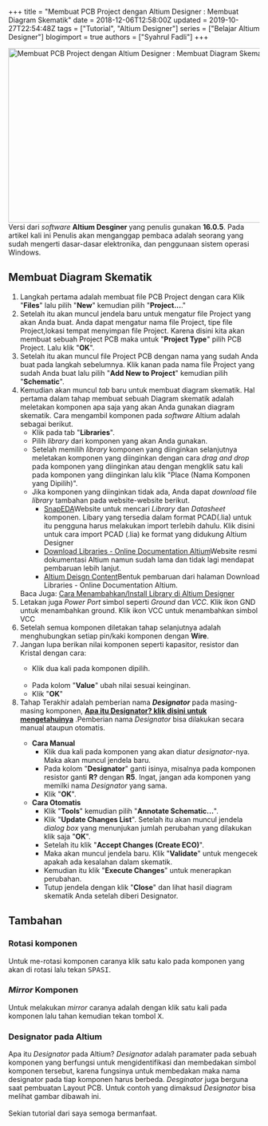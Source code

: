 +++
title = "Membuat PCB Project dengan Altium Designer : Membuat Diagram Skematik"
date = 2018-12-06T12:58:00Z
updated = 2019-10-27T22:54:48Z
tags = ["Tutorial", "Altium Designer"]
series = ["Belajar Altium Designer"]
blogimport = true 
authors = ["Syahrul Fadli"]
+++

 <div class="thumb-post"><noscript><img src="https://2.bp.blogspot.com/-N9kAmOPupbY/XCDZRK23g4I/AAAAAAAAAFo/0vpFbhHPoikH0H8NQ8jliDkYPASFn1oQACLcBGAs/s1600/Skematik.jpg" width="650" height="350" alt="Membuat PCB Project dengan Altium Designer : Membuat Diagram Skematik"/></noscript></div>  Versi dari <i>software </i><b>Altium Desginer </b> yang penulis gunakan <b>16.0.5</b>. Pada artikel kali ini Penulis akan menganggap pembaca adalah seorang yang sudah mengerti dasar-dasar elektronika, dan penggunaan sistem operasi Windows. <br /><h2>Membuat Diagram Skematik</h2><ol><li>Langkah pertama adalah membuat file PCB Project dengan cara Klik "<b>Files</b>" lalu pilih "<b>New</b>" kemudian pilih "<b>Project...</b>."<br /> <amp-img alt="Membuat Project (Klik untuk memperbesar)" height="768" layout="responsive" on="tap:lightbox1" role="button" src="https://1.bp.blogspot.com/-ynCeSRFWZgQ/XAPeM5dpLCI/AAAAAAAAAAQ/BUPcODm_juEY18RZCdyhvPN9iKogWEE1wCLcBGAs/s1600/2.jpg" tabindex="0" width="1366"></amp-img> </li><li>Setelah itu akan muncul jendela baru untuk mengatur file Project yang akan Anda buat. Anda dapat mengatur nama file Project, tipe file Project,lokasi tempat menyimpan file Project. Karena disini kita akan membuat sebuah Project PCB maka untuk "<b>Project Type</b>" pilih PCB Project. Lalu klik "<b>OK</b>".<br /> <amp-img alt="Menyiapkan Project PCB (Klik untuk memperbesar)" height="768" layout="responsive" on="tap:lightbox1" role="button" src="https://1.bp.blogspot.com/-JbFEj7Plg8o/XAPeNiGCyyI/AAAAAAAAAAY/tdTK5DaJiiA5IHEZYBc402UREUSns5kNgCLcBGAs/s1600/3.jpg" tabindex="0" width="1366"></amp-img></li><li>Setelah itu akan muncul file Project PCB dengan nama yang sudah Anda buat pada langkah sebelumnya. Klik kanan pada nama file Project yang sudah Anda buat lalu pilih "<b>Add New to Project</b>" kemudian pilih "<b>Schematic</b>".<br /> <amp-img alt="Membuat Diagram Skematik (Klik untuk memperbesar)" height="350" layout="responsive" on="tap:lightbox1" role="button" src="https://2.bp.blogspot.com/-upaeLYExgns/XAPeNtBGU1I/AAAAAAAAAAU/tQdCRUTT9qEYfZO5fcUDnGtK5vmBGnxTgCLcBGAs/s1600/5.jpg" tabindex="0" width="650"></amp-img> </li><li>Kemudian akan muncul <i>tab</i> baru untuk membuat diagram skematik. Hal pertama dalam tahap membuat sebuah Diagram skematik adalah meletakan komponen apa saja yang akan Anda gunakan diagram skematik. Cara mengambil komponen pada <i>software</i> Altium adalah sebagai berikut.<ul><li>Klik pada tab "<b>Libraries</b>". <br /> <amp-img alt="Klik Tab Libraries (Klik untuk memperbesar)" height="768" layout="responsive" lightbox src="https://4.bp.blogspot.com/-f-bbCjJqOkM/XAPeOZxqA0I/AAAAAAAAAAc/zeEXsEipgYsebGKG9XSsZsLvcGHr-7_XQCLcBGAs/s1600/6a.jpg" tabindex="0" width="1366"></amp-img></li><li>Pilih <i>library</i> dari komponen yang akan Anda gunakan.<br /> <amp-img alt="Pilih library komponen (Klik untuk memperbesar)" height="768" layout="responsive" lightbox  src="https://1.bp.blogspot.com/-8JcF_887xVY/XAPgMuhqMPI/AAAAAAAAABA/yjnvDHLN-7A4FIyEXTWBz5sdO0DqrQdhgCLcBGAs/s1600/7a.jpg" tabindex="0" width="1366"></amp-img></li><li>Setelah memilih <i>library</i> komponen yang diinginkan selanjutnya meletakan komponen yang diinginkan dengan cara <i>drag and drop</i> pada komponen yang diinginkan atau dengan mengklik satu kali pada komponen yang diinginkan lalu klik "Place (Nama Komponen yang Dipilih)".<br /> <amp-img alt="Meletakan Komponen (Klik untuk memperbesar)" height="768" layout="responsive" lightbox  src="https://1.bp.blogspot.com/-c6OZ5RdzEEM/XAPgM68Js9I/AAAAAAAAABE/ldYcutFo7VIU-MZ0COKftBcOYgK_hlmsACLcBGAs/s1600/9a.jpg" tabindex="0" width="1366"></amp-img></li><li>Jika komponen yang diinginkan tidak ada, Anda dapat <i>download</i> file <i>library</i> tambahan pada website-website berikut. <ul><li><a href="https://www.snapeda.com/" rel="nofollow" title="Download library altium">SnapEDA</a>Website untuk mencari <i>Library</i> dan <i>Datasheet</i> komponen. Libary yang tersedia dalam format PCAD(.lia) untuk itu pengguna harus melakukan import terlebih dahulu. Klik disini untuk cara import PCAD (.lia) ke format yang didukung Altium Designer </li><li><a href="https://techdocs.altium.com/display/ADOH/Download+Libraries" rel="nofollow" target="_blank" title="Download library altium">Download Libraries - Online Documentation Altium</a>Website resmi dokumentasi Altium namun sudah lama dan tidak  lagi mendapat pembaruan lebih lanjut.</li><li><a href="https://designcontent.live.altium.com/" rel="nofollow" title="Download library altium">Altium Deisgn Content</a>Bentuk pembaruan dari halaman Download Libraries - Online Documentation Altium.</li></ul></li></ul></li><div class='bacajuga'>Baca Juga: <a href='/2018/12/cara-menambahkan-library-di-altium.html' rel='nofollow' target='_blank' title='  Cara Menambahkan/Install Library di Altium Designer'>Cara Menambahkan/Install Library di Altium Designer</a></div><li>Letakan juga <i>Power Port</i> simbol seperti <i>Ground</i> dan <i>VCC</i>. Klik ikon GND <amp-img alt="AMP" height="30" src="https://4.bp.blogspot.com/-WISwiET2FVE/XAPkqfIwkLI/AAAAAAAAABw/S1CWVZdgscIKNLD11BCz52zt80RslRucwCLcBGAs/s1600/GND.jpg" width="30"></amp-img> untuk menambahkan ground. Klik ikon VCC <amp-img alt="AMP" height="30" src="https://2.bp.blogspot.com/-R3XH-cUrjpg/XAPkujmnOEI/AAAAAAAAAB0/IohDJMt13ZQvgzg0NuTtNnNDxTAPQIogQCLcBGAs/s1600/VCC.jpg" width="30"></amp-img> untuk menambahkan simbol VCC<br /> <amp-img alt="VCC dan Ground (Klik untuk memperbesar)" height="768" layout="responsive" on="tap:lightbox1" role="button" src="https://4.bp.blogspot.com/-5KnBR78DUk8/XAPpx1e3rLI/AAAAAAAAAC8/HesZSkTwXuQcf6aafvb3bBsRt0hpt1l7wCLcBGAs/s1600/14.jpg" tabindex="0" width="1366"></amp-img></li><li>Setelah semua komponen diletakan tahap selanjutnya adalah menghubungkan setiap pin/kaki komponen dengan <b>Wire</b><amp-img alt="AMP" height="30" src="https://3.bp.blogspot.com/-0jFLoF0-YsY/XAPkujh8n-I/AAAAAAAAAB4/u1veqYdknDIoUOQKSR9kFY7cD9sOlp9hQCLcBGAs/s1600/WIRE.jpg" width="30"></amp-img>.<br /> <amp-img alt="Menggunakan Wire (Klik untuk memperbesar)" height="768" layout="responsive" on="tap:lightbox1" role="button" src="https://2.bp.blogspot.com/-RoseLMhLpic/XAPgL99gmdI/AAAAAAAAAA4/2fRFFGAOa7coYXT1RdtK-oYJofYRdHo8wCLcBGAs/s1600/16a.jpg" tabindex="0" width="1366"></amp-img></li><li>Jangan lupa berikan nilai komponen seperti kapasitor, resistor dan Kristal dengan cara:</li><ul><li>Klik dua kali pada komponen dipilih.<br /><br /> <amp-img alt="Komponen yang dipilih (Klik untuk memperbesar)" height="768" layout="responsive" lightbox  src="https://2.bp.blogspot.com/-uVTbQ0VnBOg/XAPj_6JwMYI/AAAAAAAAABk/1EtGGSfZlQYpuTyaKGiE2JU4xZJ1v8aaACLcBGAs/s1600/24a.jpg" tabindex="0" width="1366"></amp-img></li><li>Pada kolom "<b>Value</b>" ubah nilai sesuai keinginan.<br /> <amp-img alt="Mengubah nilai komponen (Klik untuk memperbesar)" height="768" layout="responsive" on="tap:lightbox1" role="button" src="https://3.bp.blogspot.com/-Hu2CvPN7qWw/XAPj9nATg3I/AAAAAAAAABg/Dpkz6v0dtF0Abn0z42zrXVWD--Chnj3awCLcBGAs/s1600/24ca.jpg" tabindex="0" width="1366"></amp-img></li><li>Klik "<b>OK</b>"</li></ul><li>Tahap Terakhir adalah pemberian nama <b><i>Designator</i></b> pada masing-masing komponen, <a href='#designator'> <b>Apa itu Designator? klik disini untuk mengetahuinya</b></a> .Pemberian nama <i>Designator</i> bisa dilakukan secara manual ataupun otomatis.</li><ul><b><li>Cara Manual</b><ul><li>Klik dua kali pada komponen yang akan diatur <i>designator</i>-nya. Maka akan muncul jendela baru.</li><li>Pada kolom "<b>Designator</b>" ganti isinya, misalnya pada komponen resistor ganti <b>R?</b> dengan <b>R5</b>. Ingat, jangan ada komponen yang memilki nama <i>Designator</i> yang sama.<br /> <amp-img alt="Mengatur nama designator (Klik untuk memperbesar)" height="768" layout="responsive" lightbox  src="https://2.bp.blogspot.com/-GweuNpKPX6U/XAPveZQNOuI/AAAAAAAAADM/LFhtDGZIRqI3OAwKZu1MkRGWCbw1LsungCLcBGAs/s1600/24be.jpg" tabindex="0" width="1366"></amp-img></li><li>Klik "<b>OK</b>".</li></ul></li><b><li>Cara Otomatis</b><ul><li>Klik "<b>Tools</b>" kemudian pilih "<b>Annotate Schematic...</b>".<br /> <amp-img alt="Annotate Schematic... (Klik untuk memperbesar)" height="768" layout="responsive" lightbox  src="https://4.bp.blogspot.com/-qzc0nsim_v0/XAPnA5LKdjI/AAAAAAAAACk/wfSTfwBzmbIZq29pUDAYgapyt3c7djKCgCPcBGAYYCw/s1600/26.jpg" tabindex="0" width="1366"></amp-img></li><li>Klik "<b>Update Changes List</b>". Setelah itu akan muncul jendela <i>dialog box</i> yang menunjukan jumlah perubahan yang dilakukan klik saja "<b>OK</b>".<br /> <amp-img alt="Update Changes List (Klik untuk memperbesar)" height="768" layout="responsive" lightbox  src="https://1.bp.blogspot.com/-nVpPvr-27EU/XAPodH9NayI/AAAAAAAAACw/tdOnkyX3ncQEMCDwEThxJJdlXn5pDnwBgCLcBGAs/s1600/27a.jpg" tabindex="0" width="1366"></amp-img></li><li>Setelah itu klik "<b>Accept Changes (Create ECO)</b>".<br /> <amp-img alt="Accept Chages (Create ECO) (Klik untuk memperbesar)" height="768" layout="responsive" on="tap:lightbox1" role="button" src="https://2.bp.blogspot.com/-6oMUA3m2_Xo/XAPmb2KPBjI/AAAAAAAAACc/KpnPZ-X9gJgT0vASkId7tcmWuy-iUIxFwCPcBGAYYCw/s1600/29a.jpg" tabindex="0" width="1366"></amp-img></li><li>Maka akan muncul jendela baru. Klik "<b>Validate</b>" untuk mengecek apakah ada kesalahan dalam skematik.<br /> <amp-img alt="Validate (Klik untuk memperbesar)" height="768" layout="responsive" lightbox  src="https://1.bp.blogspot.com/-xMn2VUoc588/XAPmbvoyEKI/AAAAAAAAACY/tUTyEKD-s5kQ3VUBqwMQ6tispWXcz54HgCPcBGAYYCw/s1600/30a.jpg" tabindex="0" width="1366"></amp-img></li><li>Kemudian itu klik "<b>Execute Changes</b>" untuk menerapkan perubahan.<br /> <amp-img alt="Execute Changes (Klik untuk memperbesar)" height="768" layout="responsive" lightbox  src="https://3.bp.blogspot.com/-lMM2Ss1aLrY/XAPmc_4NAWI/AAAAAAAAACg/I-o8jq7bAdkQDsvwZBu9CUNfCbbW-SB1gCPcBGAYYCw/s1600/31a.jpg" tabindex="0" width="1366"></amp-img></li><li>Tutup jendela dengan klik "<b>Close</b>" dan lihat hasil diagram skematik Anda setelah diberi Designator.</li></ul></li></ul></ol><h2>Tambahan</h2><h3>Rotasi komponen</h3>Untuk me-rotasi komponen caranya klik satu kalo pada komponen yang akan di rotasi lalu tekan <kbd>SPASI</kbd>. <h3 id='designator'><i>Mirror </i>Komponen</h3>Untuk melakukan <i>mirror</i> caranya adalah dengan klik satu kali pada komponen lalu tahan kemudian tekan tombol <kbd>X</kbd>. <h3>Designator pada Altium</h3>Apa itu <i>Designator</i> pada Altium? <i>Designator</i> adalah paramater pada sebuah komponen yang berfungsi untuk mengidentifikasi dan membedakan simbol komponen tersebut, karena fungsinya untuk membedakan maka nama designator pada tiap komponen harus berbeda. <i>Desginator</i> juga berguna saat pembuatan Layout PCB. Untuk contoh yang dimaksud <i>Designator</i> bisa melihat gambar dibawah ini.<br /> <amp-img alt="Contoh Nama Designator (Klik untuk memperbesar)" height="768" layout="responsive" on="tap:lightbox1" role="button" src="https://1.bp.blogspot.com/-Vwv0Iu62joI/XAPvbS3G2qI/AAAAAAAAADI/snx7U5wF1wI5CzBGtCesOO8tnOI719jSQCLcBGAs/s1600/24da.jpg" tabindex="0" width="1366"></amp-img><br />Sekian tutorial dari saya semoga bermanfaat.
